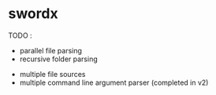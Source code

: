 # swordx 
TODO :
- parallel file parsing
- recursive folder parsing
+ multiple file sources
+ multiple command line argument parser (completed in v2)
